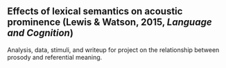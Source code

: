 Effects of lexical semantics on acoustic prominence (Lewis & Watson, 2015, _Language and Cognition_)
-----

Analysis, data, stimuli, and writeup for project on the relationship between prosody and referential meaning.
